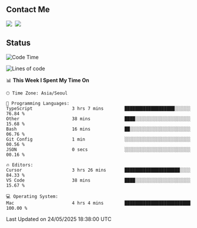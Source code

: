 ## Contact Me
<a href="https://instagram.com/_hongrok"><img src="https://img.shields.io/badge/Instagram-E4405F?style=for-the-badge&logo=Instagram&logoColor=white"/></a>&nbsp;
<img src="https://img.shields.io/badge/HongRok @hlog2e-5865F2?style=for-the-badge&logo=Discord&logoColor=white"/>&nbsp;

## Status

<!--START_SECTION:waka-->
![Code Time](http://img.shields.io/badge/Code%20Time-884%20hrs%2047%20mins-blue)

![Lines of code](https://img.shields.io/badge/From%20Hello%20World%20I%27ve%20Written-656.9%20thousand%20lines%20of%20code-blue)

📊 **This Week I Spent My Time On** 

```text
🕑︎ Time Zone: Asia/Seoul

💬 Programming Languages: 
TypeScript               3 hrs 7 mins        ███████████████████░░░░░░   76.84 % 
Other                    38 mins             ████░░░░░░░░░░░░░░░░░░░░░   15.68 % 
Bash                     16 mins             ██░░░░░░░░░░░░░░░░░░░░░░░   06.76 % 
Git Config               1 min               ░░░░░░░░░░░░░░░░░░░░░░░░░   00.56 % 
JSON                     0 secs              ░░░░░░░░░░░░░░░░░░░░░░░░░   00.16 % 

🔥 Editors: 
Cursor                   3 hrs 26 mins       █████████████████████░░░░   84.33 % 
VS Code                  38 mins             ████░░░░░░░░░░░░░░░░░░░░░   15.67 % 

💻 Operating System: 
Mac                      4 hrs 4 mins        █████████████████████████   100.00 % 
```


 Last Updated on 24/05/2025 18:38:00 UTC
<!--END_SECTION:waka-->
